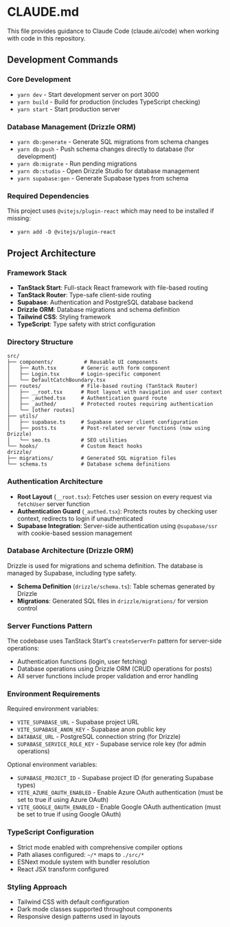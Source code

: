 # CLAUDE.md

This file provides guidance to Claude Code (claude.ai/code) when working with code in this repository.

## Development Commands

### Core Development

- `yarn dev` - Start development server on port 3000
- `yarn build` - Build for production (includes TypeScript checking)
- `yarn start` - Start production server

### Database Management (Drizzle ORM)

- `yarn db:generate` - Generate SQL migrations from schema changes
- `yarn db:push` - Push schema changes directly to database (for development)
- `yarn db:migrate` - Run pending migrations
- `yarn db:studio` - Open Drizzle Studio for database management
- `yarn supabase:gen` - Generate Supabase types from schema

### Required Dependencies

This project uses `@vitejs/plugin-react` which may need to be installed if missing:

- `yarn add -D @vitejs/plugin-react`

## Project Architecture

### Framework Stack

- **TanStack Start**: Full-stack React framework with file-based routing
- **TanStack Router**: Type-safe client-side routing
- **Supabase**: Authentication and PostgreSQL database backend
- **Drizzle ORM**: Database migrations and schema definition
- **Tailwind CSS**: Styling framework
- **TypeScript**: Type safety with strict configuration

### Directory Structure

```
src/
├── components/          # Reusable UI components
│   ├── Auth.tsx        # Generic auth form component
│   ├── Login.tsx       # Login-specific component
│   └── DefaultCatchBoundary.tsx
├── routes/             # File-based routing (TanStack Router)
│   ├── __root.tsx      # Root layout with navigation and user context
│   ├── _authed.tsx     # Authentication guard route
│   ├── _authed/        # Protected routes requiring authentication
│   └── [other routes]
├── utils/
│   ├── supabase.ts     # Supabase server client configuration
│   ├── posts.ts        # Post-related server functions (now using Drizzle)
│   └── seo.ts          # SEO utilities
└── hooks/              # Custom React hooks
drizzle/
├── migrations/         # Generated SQL migration files
└── schema.ts           # Database schema definitions
```

### Authentication Architecture

- **Root Layout** (`__root.tsx`): Fetches user session on every request via `fetchUser` server function
- **Authentication Guard** (`_authed.tsx`): Protects routes by checking user context, redirects to login if unauthenticated
- **Supabase Integration**: Server-side authentication using `@supabase/ssr` with cookie-based session management

### Database Architecture (Drizzle ORM)

Drizzle is used for migrations and schema definition. The database is managed by Supabase, including type safety.

- **Schema Definition** (`drizzle/schema.ts`): Table schemas generated by Drizzle
- **Migrations**: Generated SQL files in `drizzle/migrations/` for version control

### Server Functions Pattern

The codebase uses TanStack Start's `createServerFn` pattern for server-side operations:

- Authentication functions (login, user fetching)
- Database operations using Drizzle ORM (CRUD operations for posts)
- All server functions include proper validation and error handling

### Environment Requirements

Required environment variables:

- `VITE_SUPABASE_URL` - Supabase project URL
- `VITE_SUPABASE_ANON_KEY` - Supabase anon public key
- `DATABASE_URL` - PostgreSQL connection string (for Drizzle)
- `SUPABASE_SERVICE_ROLE_KEY` - Supabase service role key (for admin operations)

Optional environment variables:

- `SUPABASE_PROJECT_ID` - Supabase project ID (for generating Supabase types)
- `VITE_AZURE_OAUTH_ENABLED` - Enable Azure OAuth authentication (must be set to true if using Azure OAuth)
- `VITE_GOOGLE_OAUTH_ENABLED` - Enable Google OAuth authentication (must be set to true if using Google OAuth)

### TypeScript Configuration

- Strict mode enabled with comprehensive compiler options
- Path aliases configured: `~/*` maps to `./src/*`
- ESNext module system with bundler resolution
- React JSX transform configured

### Styling Approach

- Tailwind CSS with default configuration
- Dark mode classes supported throughout components
- Responsive design patterns used in layouts
